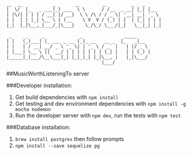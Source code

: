 ```
__  __           _       __        __         _   _     
|  \/  |_   _ ___(_) ___  \ \      / /__  _ __| |_| |__  
| |\/| | | | / __| |/ __|  \ \ /\ / / _ \| '__| __| '_ \ 
| |  | | |_| \__ \ | (__    \ V  V / (_) | |  | |_| | | |
|_|  |_|\__,_|___/_|\___|    \_/\_/ \___/|_|   \__|_| |_|
                                                         
 _     _     _             _               _____     
| |   (_)___| |_ ___ _ __ (_)_ __   __ _  |_   _|__  
| |   | / __| __/ _ \ '_ \| | '_ \ / _` |   | |/ _ \ 
| |___| \__ \ ||  __/ | | | | | | | (_| |   | | (_) |
|_____|_|___/\__\___|_| |_|_|_| |_|\__, |   |_|\___/ 
                                   |___/             
```

##MusicWorthListeningTo server

###Developer installation:
1. Get build dependencies with `npm install`
2. Get testing and dev environment dependencies with `npm install -g mocha nodemon`
3. Run the developer server with `npm dev`, run the tests with `npm test`

###Database installation:
1. `brew install postgres` then follow prompts
2. `npm install --save sequelize pg`
